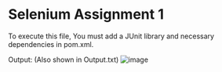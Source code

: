 # Selenium Assignment 1

To execute this file, You must add a JUnit library and necessary dependencies in pom.xml.

Output: (Also shown in Output.txt)
![image](https://github.com/dibya888/Selenium-Assignments/assets/48979445/1025c103-a5fc-4ea8-b6f9-b29e60581eed)

